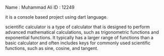 Name : Muhammad Ali
ID : 12249

it is a console based project using dart language.

scientific calculator is a type of calculator that is designed to perform advanced mathematical calculations, such as trigonometric functions and exponential functions. It typically has a larger range of functions than a basic calculator and often includes keys for commonly used scientific functions, such as sine, cosine, and tangent.
